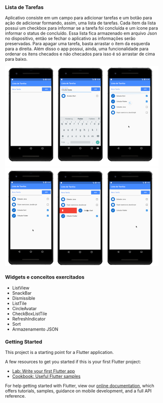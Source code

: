 ### Lista de Tarefas

Aplicativo consiste em um campo para adicionar tarefas e um botão para ação de adicionar formando, assim, uma lista de tarefas. Cada item da lista possui um checkbox para informar se a tarefa foi concluída e um ícone para informar o status de concluído. Essa lista fica armazenado em arquivo Json no dispositivo, então se fechar o aplicativo as informações serão preservadas. Para apagar uma tarefa, basta arrastar o item da esquerda para a direita. Além disso o app possui, ainda, uma funcionalidade para ordenar os itens checados e não checados para isso é só arrastar de cima para baixo.

![Contador de Pessoas](../images/task_list_img1.png)
![Contador de Pessoas](../images/task_list_img2.png)

### Widgets e conceitos exercitados
- ListView
- SnackBar
- Dismissible
- ListTile
- CircleAvatar
- CheckBoxListTile
- RefreshIndicator
- Sort
- Armazenamento JSON

### Getting Started

This project is a starting point for a Flutter application.

A few resources to get you started if this is your first Flutter project:

- [Lab: Write your first Flutter app](https://flutter.dev/docs/get-started/codelab)
- [Cookbook: Useful Flutter samples](https://flutter.dev/docs/cookbook)

For help getting started with Flutter, view our
[online documentation](https://flutter.dev/docs), which offers tutorials,
samples, guidance on mobile development, and a full API reference.
